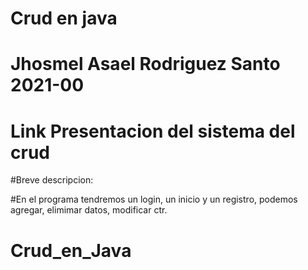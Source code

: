 # Crud en java

# Jhosmel Asael Rodriguez Santo 2021-00

# Link Presentacion del sistema del crud 

#Breve descripcion:

#En el programa tendremos un login, un inicio y un registro, podemos agregar, elimimar datos, modificar ctr.
# Crud_en_Java
